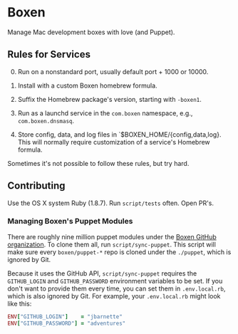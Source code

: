 # Boxen

Manage Mac development boxes with love (and Puppet).

## Rules for Services

0. Run on a nonstandard port, usually default port + 1000 or 10000.

0. Install with a custom Boxen homebrew formula.

0. Suffix the Homebrew package's version, starting with `-boxen1`.

0. Run as a launchd service in the `com.boxen` namespace, e.g.,
   `com.boxen.dnsmasq`.

0. Store config, data, and log files in
   `$BOXEN_HOME/{config,data,log}. This will normally require
   customization of a service's Homebrew formula.

Sometimes it's not possible to follow these rules, but try hard.

## Contributing

Use the OS X system Ruby (1.8.7). Run `script/tests` often. Open PR's.

### Managing Boxen's Puppet Modules

There are roughly nine million puppet modules under the
[Boxen GitHub organization][boxen]. To clone them all, run
`script/sync-puppet`. This script will make sure every
`boxen/puppet-*` repo is cloned under the `./puppet`, which is ignored
by Git.

[boxen]: https://github.com/boxen

Because it uses the GitHub API, `script/sync-puppet` requires the
`GITHUB_LOGIN` and `GITHUB_PASSWORD` environment variables to be set.
If you don't want to provide them every time, you can set them in
`.env.local.rb`, which is also ignored by Git. For example, your
`.env.local.rb` might look like this:

```ruby
ENV["GITHUB_LOGIN"]    = "jbarnette"
ENV["GITHUB_PASSWORD"] = "adventures"
```
